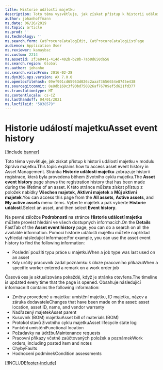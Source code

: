 ```yaml
---
title: Historie událostí majetku
description: Toto téma vysvětluje, jak získat přístup k historii událostí majetku v modulu Správa majetku.
author: johanhoffmann
ms.date: 06/26/2019
ms.topic: article
ms.prod: ''
ms.technology: ''
ms.search.form: CatProcureCatalogEdit, CatProcureCatalogListPage
audience: Application User
ms.reviewer: kamaybac
ms.custom: 2214
ms.assetid: 2f3e0441-414d-402b-b28b-7ab0d650d658
ms.search.region: Global
ms.author: johanho
ms.search.validFrom: 2016-02-28
ms.dyn365.ops.version: AX 7.0.0
ms.openlocfilehash: 09ef901cd65953d026c2aaa73656654e8745e438
ms.sourcegitcommit: 0e8db169c3f90bd750826af76709ef5d621fd377
ms.translationtype: HT
ms.contentlocale: cs-CZ
ms.lasthandoff: 04/01/2021
ms.locfileid: "5838579"
---
```

# <a name="asset-event-history"></a><span data-ttu-id="4ba8a-103">Historie událostí majetku</span><span class="sxs-lookup"><span data-stu-id="4ba8a-103">Asset event history</span></span>

[!include [banner](../../includes/banner.md)]

 

<span data-ttu-id="4ba8a-104">Toto téma vysvětluje, jak získat přístup k historii událostí majetku v modulu Správa majetku.</span><span class="sxs-lookup"><span data-stu-id="4ba8a-104">This topic explains how to access asset event history in Asset Management.</span></span> <span data-ttu-id="4ba8a-105">Stránka **Historie událostí majetku** zobrazuje historii registrace, která byla provedena během životního cyklu majetku.</span><span class="sxs-lookup"><span data-stu-id="4ba8a-105">The **Asset event history** page shows the registration history that has been made during the lifetime of an asset.</span></span> <span data-ttu-id="4ba8a-106">K této stránce můžete získat přístup z položek nabídky **Všechen majetek**, **Aktivní majetek** a **Můj aktivní majetek**.</span><span class="sxs-lookup"><span data-stu-id="4ba8a-106">You can access this page from the **All assets**, **Active assets**, and **My active assets** menu items.</span></span> <span data-ttu-id="4ba8a-107">Vyberte majetek a pak vyberte **Historie událostí**.</span><span class="sxs-lookup"><span data-stu-id="4ba8a-107">Select an asset, and then select **Event history**.</span></span>

<span data-ttu-id="4ba8a-108">Na pevné záložce **Podrobnosti** na stránce **Historie událostí majetku** můžete provést hledání ve všech dostupných informacích.</span><span class="sxs-lookup"><span data-stu-id="4ba8a-108">On the **Details** FastTab of the **Asset event history** page, you can do a search on all the available information.</span></span> <span data-ttu-id="4ba8a-109">Pomocí historie událostí majetku můžete například vyhledat následující informace:</span><span class="sxs-lookup"><span data-stu-id="4ba8a-109">For example, you can use the asset event history to find the following information:</span></span>

- <span data-ttu-id="4ba8a-110">Poslední použití typu práce u majetku</span><span class="sxs-lookup"><span data-stu-id="4ba8a-110">When a job type was last used on an asset</span></span>
- <span data-ttu-id="4ba8a-111">Kdy určitý pracovník zadal poznámku k úloze pracovního příkazu</span><span class="sxs-lookup"><span data-stu-id="4ba8a-111">When a specific worker entered a remark on a work order job</span></span>

<span data-ttu-id="4ba8a-112">Časová osa je aktualizována pokaždé, když je stránka otevřena.</span><span class="sxs-lookup"><span data-stu-id="4ba8a-112">The timeline is updated every time that the page is opened.</span></span> <span data-ttu-id="4ba8a-113">Obsahuje následující informace:</span><span class="sxs-lookup"><span data-stu-id="4ba8a-113">It contains the following information:</span></span>

- <span data-ttu-id="4ba8a-114">Změny provedené u majetku: umístění majetku, ID majetku, název a záruka dodavatele</span><span class="sxs-lookup"><span data-stu-id="4ba8a-114">Changes that have been made on the asset: asset location, asset ID, name, and vendor warranty</span></span>
- <span data-ttu-id="4ba8a-115">Nadřazený majetek</span><span class="sxs-lookup"><span data-stu-id="4ba8a-115">Asset parent</span></span>
- <span data-ttu-id="4ba8a-116">Kusovník (BOM) majetku</span><span class="sxs-lookup"><span data-stu-id="4ba8a-116">Asset bill of materials (BOM)</span></span>
- <span data-ttu-id="4ba8a-117">Protokol stavů životního cyklu majetku</span><span class="sxs-lookup"><span data-stu-id="4ba8a-117">Asset lifecycle state log</span></span>
- <span data-ttu-id="4ba8a-118">Funkční umístění</span><span class="sxs-lookup"><span data-stu-id="4ba8a-118">Functional location</span></span>
- <span data-ttu-id="4ba8a-119">Požadavky na údržbu</span><span class="sxs-lookup"><span data-stu-id="4ba8a-119">Maintenance requests</span></span>
- <span data-ttu-id="4ba8a-120">Pracovní příkazy včetně zaúčtovaných položek a poznámek</span><span class="sxs-lookup"><span data-stu-id="4ba8a-120">Work orders, including posted item and notes</span></span>
- <span data-ttu-id="4ba8a-121">Chyby</span><span class="sxs-lookup"><span data-stu-id="4ba8a-121">Faults</span></span>
- <span data-ttu-id="4ba8a-122">Hodnocení podmínek</span><span class="sxs-lookup"><span data-stu-id="4ba8a-122">Condition assessments</span></span>


[!INCLUDE[footer-include](../../../includes/footer-banner.md)]